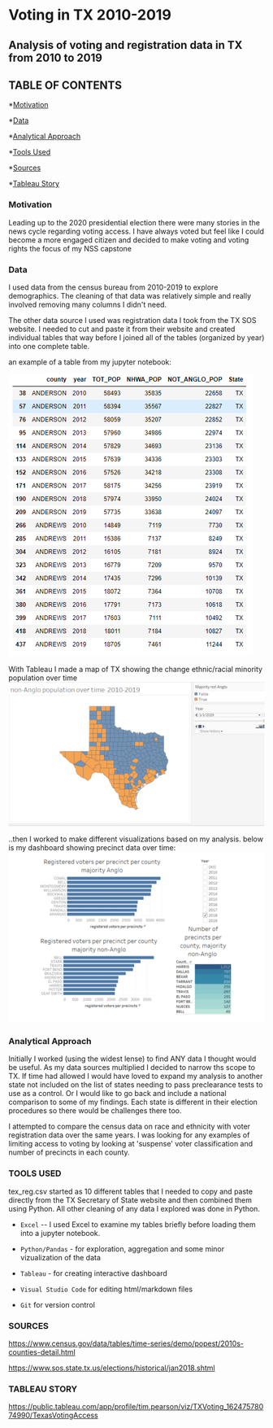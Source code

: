# Voting in TX 2010-2019


## Analysis of voting and registration data in TX from 2010 to 2019

## TABLE OF CONTENTS
*[Motivation](#motivation) 

*[Data](#data)

*[Analytical Approach](#analytical-approach) 

*[Tools Used](#tools-used) 

*[Sources](#sources)


*[Tableau Story](#tableau-story)

### Motivation 
Leading up to the 2020 presidential election there were many stories in the news cycle regarding voting access. I have always voted but feel like I could become a more engaged citizen and decided to make voting and voting rights the focus of my NSS capstone

### Data
I used data from the census bureau from 2010-2019
to explore demographics. The cleaning of that data was relatively simple and really involved removing many columns I didn't need. 

The other data source I used was registration data I took from the TX SOS website.  I needed to cut and paste it from their website and created individual tables that way before I joined all of the tables (organized by year) into one complete table.

an example of a table from my jupyter notebook:

![TX_race_race_df](images/race_cnty_df.png)

With Tableau I made a map of TX showing the change ethnic/racial minority population over time
![TX_race_map](images/statemap_race.png)

..then I worked to make different visualizations based on my analysis. below is my dashboard showing precinct data over time:
![TX_precinct_dashboard](images/precinct_dash.png)

### Analytical Approach
Initially I worked (using the widest lense) to find ANY data I thought would be useful.  As my data sources multiplied I decided to narrow ths scope to TX.  If time had allowed I would have loved to expand my analysis to another state not included on the list of states needing to pass preclearance tests to use as a control.  Or I would like to go back and include a national comparison to some of my findings. Each state is different in their election procedures so there would be challenges there too. 

I attempted to compare the census data on race and ethnicity with voter registration data over the same years. I was looking for any examples of limiting access to voting by looking at 'suspense' voter classification and number of precincts in each county.  

### TOOLS USED

 tex_reg.csv started as 10 different tables that I needed to copy and paste directly from the TX Secretary of State website and then combined them using Python. All other cleaning of any data I explored was done in Python. 
- `Excel` -- I used Excel to examine my tables briefly before loading them into a jupyter notebook.

- `Python/Pandas` - for exploration, aggregation and some minor vizualization of the data

- `Tableau` - for creating interactive dashboard

- `Visual Studio Code` for editing html/markdown files

- `Git` for version control

### SOURCES

https://www.census.gov/data/tables/time-series/demo/popest/2010s-counties-detail.html

https://www.sos.state.tx.us/elections/historical/jan2018.shtml

### TABLEAU STORY

https://public.tableau.com/app/profile/tim.pearson/viz/TXVoting_16247578074990/TexasVotingAccess